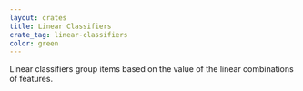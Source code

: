 ```yaml
---
layout: crates
title: Linear Classifiers
crate_tag: linear-classifiers
color: green
---
```


Linear classifiers group items based on the value of the linear combinations of features.
